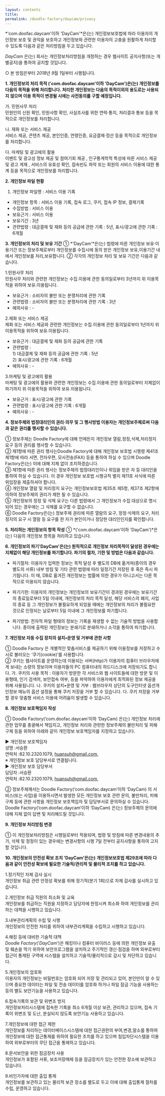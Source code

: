 ```yaml
---
layout: contents
title:
permalink: /doodle-factory/daycam/privacy
---
```




*'com.doofac.daycam'이하 'DayCam'*은(는) 개인정보보호법에 따라 이용자의 개인정보 보호 및 권익을 보호하고 개인정보와 관련한 이용자의 고충을 원활하게 처리할 수 있도록 다음과 같은 처리방침을 두고 있습니다.

*DayCam* 은(는) 회사는 개인정보처리방침을 개정하는 경우 웹사이트 공지사항(또는 개별공지)을 통하여 공지할 것입니다.

○ 본 방침은부터 *2018*년 *9*월 *1*일부터 시행됩니다.

 

**1. 개인정보의 처리 목적 ('com.doofac.daycam'이하 'DayCam')은(는) 개인정보를 다음의 목적을 위해 처리합니다. 처리한 개인정보는 다음의 목적이외의 용도로는 사용되지 않으며 이용 목적이 변경될 시에는 사전동의를 구할 예정입니다.**

가. 민원사무 처리<br>민원인의 신원 확인, 민원사항 확인, 사실조사를 위한 연락·통지, 처리결과 통보 등을 목적으로 개인정보를 처리합니다.

나. 재화 또는 서비스 제공<br>서비스 제공, 콘텐츠 제공, 본인인증, 연령인증, 요금결제·정산 등을 목적으로 개인정보를 처리합니다. 

다. 마케팅 및 광고에의 활용<br>이벤트 및 광고성 정보 제공 및 참여기회 제공 , 인구통계학적 특성에 따른 서비스 제공 및 광고 게재 , 서비스의 유효성 확인, 접속빈도 파악 또는 회원의 서비스 이용에 대한 통계 등을 목적으로 개인정보를 처리합니다.

  

**2. 개인정보 파일 현황**

1. 개인정보 파일명 : 서비스 이용 기록

- 개인정보 항목 : 서비스 이용 기록, 접속 로그, 쿠키, 접속 IP 정보, 결제기록
- 수집방법 : 서비스 이용
- 보유근거 : 서비스 이용
- 보유기간 : 3년
- 관련법령 : 대금결제 및 재화 등의 공급에 관한 기록 : 5년, 표시/광고에 관한 기록 : 6개월



**3. 개인정보의 처리 및 보유 기간**
① *'DayCam'*은(는) 법령에 따른 개인정보 보유·이용기간 또는 정보주체로부터 개인정보를 수집시에 동의 받은 개인정보 보유,이용기간 내에서 개인정보를 처리,보유합니다.
② 각각의 개인정보 처리 및 보유 기간은 다음과 같습니다.

1.민원사무 처리<br>민원사무 처리와 관련한 개인정보는 수집.이용에 관한 동의일로부터 3년까지 위 이용목적을 위하여 보유.이용됩니다. 

- 보유근거 : 소비자의 불만 또는 분쟁처리에 관한 기록
- 관련법령 : 소비자의 불만 또는 분쟁처리에 관한 기록 : 3년
- 예외사유 : -

 

2.제화 또는 서비스 제공<br> 제화 또는 서비스 제공와 관련한 개인정보는 수집.이용에 관한 동의일로부터 1년까지 위 이용목적을 위하여 보유.이용됩니다.

- 보유근거 : 대금결제 및 재화 등의 공급에 관한 기록
- 관련법령 : <br>1) 대금결제 및 재화 등의 공급에 관한 기록 : 5년<br>2) 표시/광고에 관한 기록 : 6개월 
- 예외사유 : -

 

3.마케팅 및 광고에의 활용<br> 마케팅 및 광고에의 활용와 관련한 개인정보는 수집.이용에 관한 동의일로부터 지체없이 파기까지 위 이용목적을 위하여 보유.이용됩니다.

- 보유근거 : 표시/광고에 관한 기록
- 관련법령 : 표시/광고에 관한 기록 : 6개월
- 예외사유 : -

 

**4. 정보주체와 법정대리인의 권리·의무 및 그 행사방법 이용자는 개인정보주체로써 다음과 같은 권리를 행사할 수 있습니다.**

① 정보주체는 Doodle Factory에 대해 언제든지 개인정보 열람,정정,삭제,처리정지 요구 등의 권리를 행사할 수 있습니다.<br>② 제1항에 따른 권리 행사는Doodle Factory에 대해 개인정보 보호법 시행령 제41조제1항에 따라 서면, 전자우편, 모사전송(FAX) 등을 통하여 하실 수 있으며 Doodle Factory은(는) 이에 대해 지체 없이 조치하겠습니다.<br>③ 제1항에 따른 권리 행사는 정보주체의 법정대리인이나 위임을 받은 자 등 대리인을 통하여 하실 수 있습니다. 이 경우 개인정보 보호법 시행규칙 별지 제11호 서식에 따른 위임장을 제출하셔야 합니다.<br>④ 개인정보 열람 및 처리정지 요구는 개인정보보호법 제35조 제5항, 제37조 제2항에 의하여 정보주체의 권리가 제한 될 수 있습니다.<br>⑤ 개인정보의 정정 및 삭제 요구는 다른 법령에서 그 개인정보가 수집 대상으로 명시되어 있는 경우에는 그 삭제를 요구할 수 없습니다.<br>⑥ Doodle Factory은(는) 정보주체 권리에 따른 열람의 요구, 정정·삭제의 요구, 처리정지의 요구 시 열람 등 요구를 한 자가 본인이거나 정당한 대리인인지를 확인합니다.

 

**5. 처리하는 개인정보의 항목 작성** 
① *('com.doofac.daycam'이하 'DayCam')*은(는) 다음의 개인정보 항목을 처리하고 있습니다.

 

**6. 개인정보의 파기'DayCam'은(는) 원칙적으로 개인정보 처리목적이 달성된 경우에는 지체없이 해당 개인정보를 파기합니다. 파기의 절차, 기한 및 방법은 다음과 같습니다.**

- 파기절차: 이용자가 입력한 정보는 목적 달성 후 별도의 DB에 옮겨져(종이의 경우 별도의 서류) 내부 방침 및 기타 관련 법령에 따라 일정기간 저장된 후 혹은 즉시 파기됩니다. 이 때, DB로 옮겨진 개인정보는 법률에 의한 경우가 아니고서는 다른 목적으로 이용되지 않습니다.

- 파기기한: 이용자의 개인정보는 개인정보의 보유기간이 경과된 경우에는 보유기간의 종료일로부터 5일 이내에, 개인정보의 처리 목적 달성, 해당 서비스의 폐지, 사업의 종료 등 그 개인정보가 불필요하게 되었을 때에는 개인정보의 처리가 불필요한 것으로 인정되는 날로부터 5일 이내에 그 개인정보를 파기합니다.
- 파기방법: 전자적 파일 형태의 정보는 기록을 재생할 수 없는 기술적 방법을 사용합니다. 종이에 출력된 개인정보는 분쇄기로 분쇄하거나 소각을 통하여 파기합니다.

 

**7. 개인정보 자동 수집 장치의 설치•운영 및 거부에 관한 사항**

① Doodle Factory 은 개별적인 맞춤서비스를 제공하기 위해 이용정보를 저장하고 수시로 불러오는 ‘쿠기(cookie)’를 사용합니다. <br>② 쿠키는 웹사이트를 운영하는데 이용되는 서버(http)가 이용자의 컴퓨터 브라우저에게 보내는 소량의 정보이며 이용자들의 PC 컴퓨터내의 하드디스크에 저장되기도 합니다. 가. 쿠키의 사용 목적 : 이용자가 방문한 각 서비스와 웹 사이트들에 대한 방문 및 이용형태, 인기 검색어, 보안접속 여부, 등을 파악하여 이용자에게 최적화된 정보 제공을 위해 사용됩니다. 나. 쿠키의 설치•운영 및 거부 : 웹브라우저 상단의 도구인터넷 옵션개인정보 메뉴의 옵션 설정을 통해 쿠키 저장을 거부 할 수 있습니다. 다. 쿠키 저장을 거부할 경우 맞춤형 서비스 이용에 어려움이 발생할 수 있습니다.



**8. 개인정보 보호책임자 작성** 

① Doodle Factory(‘com.doofac.daycam’이하 ‘DayCam) 은(는) 개인정보 처리에 관한 업무를 총괄해서 책임지고, 개인정보 처리와 관련한 정보주체의 불만처리 및 피해구제 등을 위하여 아래와 같이 개인정보 보호책임자를 지정하고 있습니다.

▶ 개인정보 보호책임자 <br>성명 :서승환<br>연락처 :82.10.2320.1079, huansuh@gmail.com, <br>※ 개인정보 보호 담당부서로 연결됩니다.<br>▶ 개인정보 보호 담당부서<br>담당자 :서승환<br>연락처 :82.10.2320.1079, huansuh@gmail.com, 

② 정보주체께서는 Doodle Factory(‘com.doofac.daycam’이하 ‘DayCam) 의 서비스(또는 사업)을 이용하시면서 발생한 모든 개인정보 보호 관련 문의, 불만처리, 피해구제 등에 관한 사항을 개인정보 보호책임자 및 담당부서로 문의하실 수 있습니다. Doodle Factory(‘com.doofac.daycam’이하 ‘DayCam) 은(는) 정보주체의 문의에 대해 지체 없이 답변 및 처리해드릴 것입니다.

 

**9. 개인정보 처리방침 변경**

① 이 개인정보처리방침은 시행일로부터 적용되며, 법령 및 방침에 따른 변경내용의 추가, 삭제 및 정정이 있는 경우에는 변경사항의 시행 7일 전부터 공지사항을 통하여 고지할 것입니다.

 

**10. 개인정보의 안전성 확보 조치 'DayCam'은(는) 개인정보보호법 제29조에 따라 다음과 같이 안전성 확보에 필요한 기술적/관리적 및 물리적 조치를 하고 있습니다.**

1.정기적인 자체 감사 실시<br>개인정보 취급 관련 안정성 확보를 위해 정기적(분기 1회)으로 자체 감사를 실시하고 있습니다.

2.개인정보 취급 직원의 최소화 및 교육<br>개인정보를 취급하는 직원을 지정하고 담당자에 한정시켜 최소화 하여 개인정보를 관리하는 대책을 시행하고 있습니다.

3.내부관리계획의 수립 및 시행<br>개인정보의 안전한 처리를 위하여 내부관리계획을 수립하고 시행하고 있습니다.

4.해킹 등에 대비한 기술적 대책<br> *Doodle Factory*('*DayCam*')은 해킹이나 컴퓨터 바이러스 등에 의한 개인정보 유출 및 훼손을 막기 위하여 보안프로그램을 설치하고 주기적인 갱신·점검을 하며 외부로부터 접근이 통제된 구역에 시스템을 설치하고 기술적/물리적으로 감시 및 차단하고 있습니다.

5.개인정보의 암호화<br>이용자의 개인정보는 비밀번호는 암호화 되어 저장 및 관리되고 있어, 본인만이 알 수 있으며 중요한 데이터는 파일 및 전송 데이터를 암호화 하거나 파일 잠금 기능을 사용하는 등의 별도 보안기능을 사용하고 있습니다.

6.접속기록의 보관 및 위변조 방지<br>개인정보처리시스템에 접속한 기록을 최소 6개월 이상 보관, 관리하고 있으며, 접속 기록이 위변조 및 도난, 분실되지 않도록 보안기능 사용하고 있습니다.

7.개인정보에 대한 접근 제한<br>개인정보를 처리하는 데이터베이스시스템에 대한 접근권한의 부여,변경,말소를 통하여 개인정보에 대한 접근통제를 위하여 필요한 조치를 하고 있으며 침입차단시스템을 이용하여 외부로부터의 무단 접근을 통제하고 있습니다.

8.문서보안을 위한 잠금장치 사용<br>개인정보가 포함된 서류, 보조저장매체 등을 잠금장치가 있는 안전한 장소에 보관하고 있습니다.

9.비인가자에 대한 출입 통제<br>개인정보를 보관하고 있는 물리적 보관 장소를 별도로 두고 이에 대해 출입통제 절차를 수립, 운영하고 있습니다.